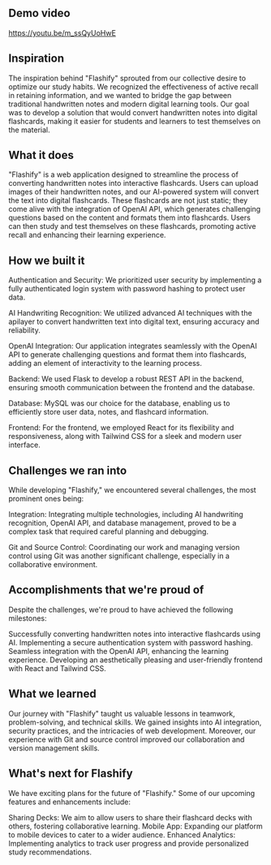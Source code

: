 ## Demo video
https://youtu.be/m_ssQyUoHwE


## Inspiration
The inspiration behind "Flashify" sprouted from our collective desire to optimize our study habits. We recognized the effectiveness of active recall in retaining information, and we wanted to bridge the gap between traditional handwritten notes and modern digital learning tools. Our goal was to develop a solution that would convert handwritten notes into digital flashcards, making it easier for students and learners to test themselves on the material.

## What it does
"Flashify" is a web application designed to streamline the process of converting handwritten notes into interactive flashcards. Users can upload images of their handwritten notes, and our AI-powered system will convert the text into digital flashcards. These flashcards are not just static; they come alive with the integration of OpenAI API, which generates challenging questions based on the content and formats them into flashcards. Users can then study and test themselves on these flashcards, promoting active recall and enhancing their learning experience.

## How we built it
Authentication and Security: We prioritized user security by implementing a fully authenticated login system with password hashing to protect user data.

AI Handwriting Recognition: We utilized advanced AI techniques with the apilayer to convert handwritten text into digital text, ensuring accuracy and reliability.

OpenAI Integration: Our application integrates seamlessly with the OpenAI API to generate challenging questions and format them into flashcards, adding an element of interactivity to the learning process.

Backend: We used Flask to develop a robust REST API in the backend, ensuring smooth communication between the frontend and the database.

Database: MySQL was our choice for the database, enabling us to efficiently store user data, notes, and flashcard information.

Frontend: For the frontend, we employed React for its flexibility and responsiveness, along with Tailwind CSS for a sleek and modern user interface.

## Challenges we ran into
While developing "Flashify," we encountered several challenges, the most prominent ones being:

Integration: Integrating multiple technologies, including AI handwriting recognition, OpenAI API, and database management, proved to be a complex task that required careful planning and debugging.

Git and Source Control: Coordinating our work and managing version control using Git was another significant challenge, especially in a collaborative environment.

## Accomplishments that we're proud of
Despite the challenges, we're proud to have achieved the following milestones:

Successfully converting handwritten notes into interactive flashcards using AI.
Implementing a secure authentication system with password hashing.
Seamless integration with the OpenAI API, enhancing the learning experience.
Developing an aesthetically pleasing and user-friendly frontend with React and Tailwind CSS.

## What we learned
Our journey with "Flashify" taught us valuable lessons in teamwork, problem-solving, and technical skills. We gained insights into AI integration, security practices, and the intricacies of web development. Moreover, our experience with Git and source control improved our collaboration and version management skills.

## What's next for Flashify
We have exciting plans for the future of "Flashify." Some of our upcoming features and enhancements include:

Sharing Decks: We aim to allow users to share their flashcard decks with others, fostering collaborative learning.
Mobile App: Expanding our platform to mobile devices to cater to a wider audience.
Enhanced Analytics: Implementing analytics to track user progress and provide personalized study recommendations.
